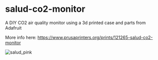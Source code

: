 # salud-co2-monitor
A DIY CO2 air quality monitor using a 3d printed case and parts from Adafruit

More info here: https://www.prusaprinters.org/prints/121265-salud-co2-monitor

![salud_pink](https://user-images.githubusercontent.com/155642/150843049-919d1806-69f2-41cb-864a-b936e29487e7.jpg)
